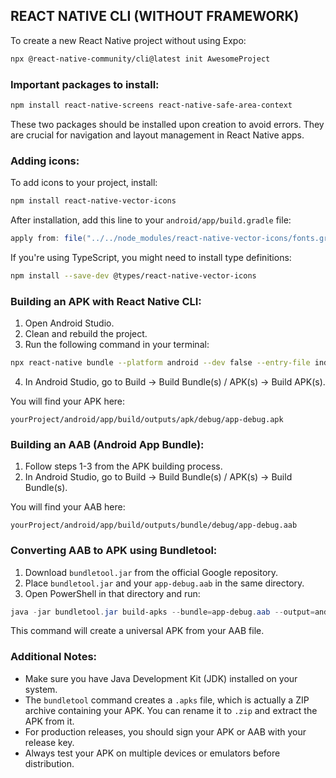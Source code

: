## REACT NATIVE CLI (WITHOUT FRAMEWORK)

To create a new React Native project without using Expo:

```bash
npx @react-native-community/cli@latest init AwesomeProject
```

### Important packages to install:

```bash
npm install react-native-screens react-native-safe-area-context
```

These two packages should be installed upon creation to avoid errors. They are crucial for navigation and layout management in React Native apps.

### Adding icons:

To add icons to your project, install:

```bash
npm install react-native-vector-icons
```

After installation, add this line to your `android/app/build.gradle` file:

```gradle
apply from: file("../../node_modules/react-native-vector-icons/fonts.gradle")
```

If you're using TypeScript, you might need to install type definitions:

```bash
npm install --save-dev @types/react-native-vector-icons
```

### Building an APK with React Native CLI:

1. Open Android Studio.
2. Clean and rebuild the project.
3. Run the following command in your terminal:

```bash
npx react-native bundle --platform android --dev false --entry-file index.js --bundle-output android/app/src/main/assets/index.android.bundle --assets-dest android/app/src/main/res/
```

4. In Android Studio, go to Build -> Build Bundle(s) / APK(s) -> Build APK(s).

You will find your APK here:

```
yourProject/android/app/build/outputs/apk/debug/app-debug.apk
```

### Building an AAB (Android App Bundle):

1. Follow steps 1-3 from the APK building process.
2. In Android Studio, go to Build -> Build Bundle(s) / APK(s) -> Build Bundle(s).

You will find your AAB here:

```
yourProject/android/app/build/outputs/bundle/debug/app-debug.aab
```

### Converting AAB to APK using Bundletool:

1. Download `bundletool.jar` from the official Google repository.
2. Place `bundletool.jar` and your `app-debug.aab` in the same directory.
3. Open PowerShell in that directory and run:

```powershell
java -jar bundletool.jar build-apks --bundle=app-debug.aab --output=android_app.apks --mode=universal
```

This command will create a universal APK from your AAB file.

### Additional Notes:

- Make sure you have Java Development Kit (JDK) installed on your system.
- The `bundletool` command creates a `.apks` file, which is actually a ZIP archive containing your APK. You can rename it to `.zip` and extract the APK from it.
- For production releases, you should sign your APK or AAB with your release key.
- Always test your APK on multiple devices or emulators before distribution.
